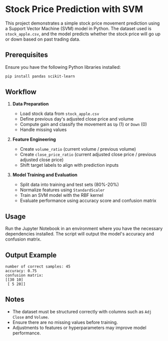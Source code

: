# Stock Price Prediction with SVM

This project demonstrates a simple stock price movement prediction using a Support Vector Machine (SVM) model in Python. The dataset used is `stock_apple.csv`, and the model predicts whether the stock price will go up or down based on past trading data.

## Prerequisites

Ensure you have the following Python libraries installed:

```bash
pip install pandas scikit-learn
```

## Workflow

1. **Data Preparation**
   - Load stock data from `stock_apple.csv`
   - Define previous day's adjusted close price and volume
   - Compute gain and classify the movement as `Up` (1) or `Down` (0)
   - Handle missing values

2. **Feature Engineering**
   - Create `volume_ratio` (current volume / previous volume)
   - Create `close_price_ratio` (current adjusted close price / previous adjusted close price)
   - Shift target labels to align with prediction inputs
   
3. **Model Training and Evaluation**
   - Split data into training and test sets (80%-20%)
   - Normalize features using `StandardScaler`
   - Train an SVM model with the RBF kernel
   - Evaluate performance using accuracy score and confusion matrix

## Usage

Run the Jupyter Notebook in an environment where you have the necessary dependencies installed. The script will output the model's accuracy and confusion matrix.

## Output Example

```
number of correct samples: 45
accuracy: 0.75
confusion matrix:
[[30 10]
 [ 5 20]]
```

## Notes
- The dataset must be structured correctly with columns such as `Adj Close` and `Volume`.
- Ensure there are no missing values before training.
- Adjustments to features or hyperparameters may improve model performance.


